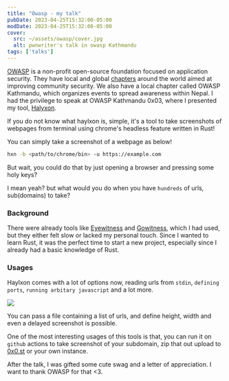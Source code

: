```yaml
---
title: "Owasp - my talk"
pubDate: 2023-04-25T15:32:00-05:00
modDate: 2023-04-25T15:32:00-05:00
cover:
  src: ~/assets/owasp/cover.jpg
  alt: pwnwriter's talk in owasp Kathmandu
tags: ['talks']
---
```

[OWASP][owasp] is a non-profit open-source foundation focused on application
security. They have local and global [chapters][chapters] around the world
aimed at improving community security. We also have a local chapter called
OWASP Kathmandu, which organizes events to spread awareness within Nepal. I had
the privilege to speak at OWASP Kathmandu 0x03, where I presented my tool,
[Halyxon][haylxon].


If you do not know what haylxon is, simple, it's a tool to take screenshots of webpages 
from terminal using chrome's headless feature written in Rust! 

You can simply take a screenshot of a webpage as below!

```bash
hxn -b <path/to/chrome/bin> -u https://example.com
```

But wait, you could do that by just opening a browser and pressing some holy keys?

I mean yeah? but what would you do when you have `hundreds` of urls, sub(domains) to take?

### Background

There were already tools like [Eyewitness] and [Gowitness], which I had used,
but they either felt slow or lacked my personal touch. Since I wanted to learn
Rust, it was the perfect time to start a new project, especially since I
already had a basic knowledge of Rust.

### Usages
Haylxon comes with a lot of options now, reading urls from `stdin`, `defining
ports`, `running arbitary javascript` and a lot more.

![][hxn]

You can pass a file containing a list of urls, and define height, width and
even a delayed screenshot is possible. 

One of the most interesting usages of this tools is that, you can run it on `github` actions 
to take screenshot of your subdomain, zip that out upload to [0x0.st][0x0] or your own instance.

After the talk, I was gifted some cute swag and a letter of appreciation. I
want to thank OWASP for that <3.

<!---Links-->
[owasp]: https://owasp.org
[profile]: /images/owasp/owasp.jpg
[hxn]: ~/assets/owasp/haylxon.png
[chapters]: https://owasp.org/chapters/
[haylxon]: https://github.com/pwnwriter/haylxon
[eyewitness]: https://github.com/RedSiege/EyeWitness
[gowitness]: https://github.com/sensepost/gowitness
[0x0]: https://0x0.st
